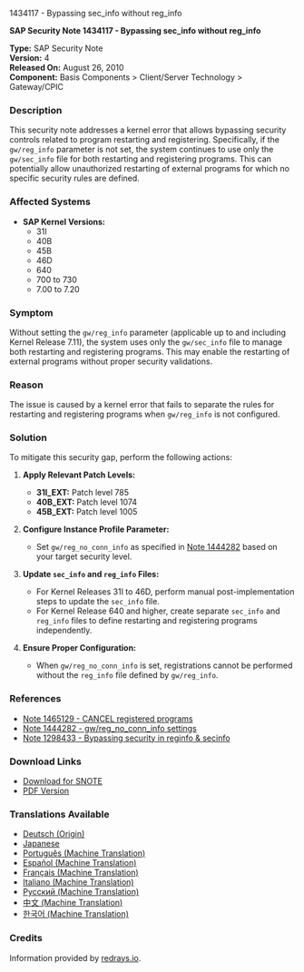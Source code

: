 1434117 - Bypassing sec_info without reg_info

**SAP Security Note 1434117 - Bypassing sec_info without reg_info**

**Type:** SAP Security Note  
**Version:** 4  
**Released On:** August 26, 2010  
**Component:** Basis Components > Client/Server Technology > Gateway/CPIC

### Description
This security note addresses a kernel error that allows bypassing security controls related to program restarting and registering. Specifically, if the `gw/reg_info` parameter is not set, the system continues to use only the `gw/sec_info` file for both restarting and registering programs. This can potentially allow unauthorized restarting of external programs for which no specific security rules are defined.

### Affected Systems
- **SAP Kernel Versions:**  
  - 31I
  - 40B
  - 45B
  - 46D
  - 640
  - 700 to 730
  - 7.00 to 7.20

### Symptom
Without setting the `gw/reg_info` parameter (applicable up to and including Kernel Release 7.11), the system uses only the `gw/sec_info` file to manage both restarting and registering programs. This may enable the restarting of external programs without proper security validations.

### Reason
The issue is caused by a kernel error that fails to separate the rules for restarting and registering programs when `gw/reg_info` is not configured.

### Solution
To mitigate this security gap, perform the following actions:

1. **Apply Relevant Patch Levels:**
   - **31I_EXT:** Patch level 785
   - **40B_EXT:** Patch level 1074
   - **45B_EXT:** Patch level 1005

2. **Configure Instance Profile Parameter:**
   - Set `gw/reg_no_conn_info` as specified in [Note 1444282](https://me.sap.com/notes/1444282) based on your target security level.

3. **Update `sec_info` and `reg_info` Files:**
   - For Kernel Releases 31I to 46D, perform manual post-implementation steps to update the `sec_info` file.
   - For Kernel Release 640 and higher, create separate `sec_info` and `reg_info` files to define restarting and registering programs independently.

4. **Ensure Proper Configuration:**
   - When `gw/reg_no_conn_info` is set, registrations cannot be performed without the `reg_info` file defined by `gw/reg_info`.

### References
- [Note 1465129 - CANCEL registered programs](https://me.sap.com/notes/1465129)
- [Note 1444282 - gw/reg_no_conn_info settings](https://me.sap.com/notes/1444282)
- [Note 1298433 - Bypassing security in reginfo & secinfo](https://me.sap.com/notes/1298433)

### Download Links
- [Download for SNOTE](https://notesdownloads.sap.com/note/0040000016968762017)
- [PDF Version](https://userapps.support.sap.com/sap/support/sfm/notes/print/0001434117?language=en-US&token=543A8C83C9CEB26E53EFA3A8E44E160B)

### Translations Available
- [Deutsch (Origin)](https://me.sap.com/notes/0001434117/D)
- [Japanese](https://me.sap.com/notes/0001434117/J)
- [Português (Machine Translation)](https://me.sap.com/notes/0001434117/P)
- [Español (Machine Translation)](https://me.sap.com/notes/0001434117/S)
- [Français (Machine Translation)](https://me.sap.com/notes/0001434117/F)
- [Italiano (Machine Translation)](https://me.sap.com/notes/0001434117/I)
- [Русский (Machine Translation)](https://me.sap.com/notes/0001434117/R)
- [中文 (Machine Translation)](https://me.sap.com/notes/0001434117/1)
- [한국어 (Machine Translation)](https://me.sap.com/notes/0001434117/3)

### Credits
Information provided by [redrays.io](https://redrays.io).
